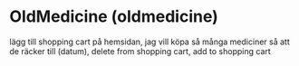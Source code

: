 # OldMedicine (oldmedicine)

lägg till shopping cart på hemsidan, jag vill köpa så många mediciner så att de räcker till (datum), delete from shopping cart, add to shopping cart
